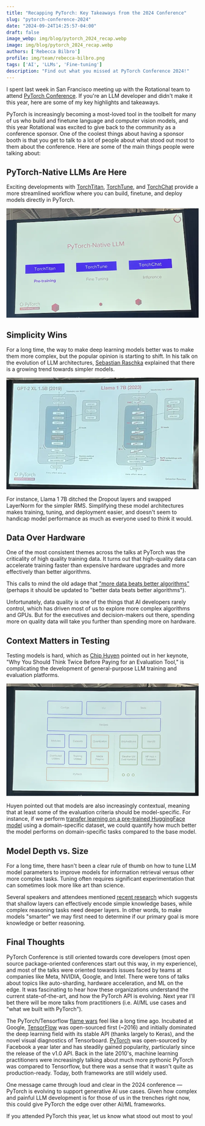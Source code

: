 ```yaml
---
title: "Recapping PyTorch: Key Takeaways from the 2024 Conference"
slug: "pytorch-conference-2024"
date: "2024-09-24T14:25:57-04:00"
draft: false
image_webp: img/blog/pytorch_2024_recap.webp
image: img/blog/pytorch_2024_recap.webp
authors: ['Rebecca Bilbro']
profile: img/team/rebecca-bilbro.png
tags: ['AI', 'LLMs', 'Fine-tuning']
description: "Find out what you missed at PyTorch Conference 2024!"
---
```


I spent last week in San Francisco meeting up with the Rotational team to attend [PyTorch Conference](https://events.linuxfoundation.org/pytorch-conference/). If you're an LLM developer and didn't make it this year, here are some of my key highlights and takeaways.

<!--more-->

PyTorch is increasingly becoming a most-loved tool in the toolbelt for many of us who build and finetune language and computer vision models, and this year Rotational was excited to give back to the community as a conference sponsor. One of the coolest things about having a sponsor booth is that you get to talk to a lot of people about what stood out most to them about the conference.  Here are some of the main things people were talking about:

## PyTorch-Native LLMs Are Here

Exciting developments with [TorchTitan](https://github.com/pytorch/torchtitan), [TorchTune](https://github.com/pytorch/torchtune), and [TorchChat](https://github.com/pytorch/torchchat) provide a more streamlined workflow where you can build, finetune, and deploy models directly in PyTorch.

![Towards a PyTorch-Native Workflow](img/blog/pytorch-native-workflow.webp)


## Simplicity Wins

For a long time, the way to make deep learning models better was to make them more complex, but the popular opinion is starting to shift. In his talk on the evolution of LLM architectures, [Sebastian Raschka](https://pytorch2024.sched.com/event/1iw0K/keynote-navigating-the-architectural-timeline-of-llms-sebastian-raschka-staff-research-engineer-lightning-ai?iframe=no&w=100%&sidebar=yes&bg=no) explained that there is a growing trend towards simpler models.

![The Evolution of LLMs: Towards Simplicity](img/blog/llm-architecture-evolution.webp)

For instance, Llama 1 7B ditched the Dropout layers and swapped LayerNorm for the simpler RMS. Simplifying these model architectures makes training, tuning, and deployment easier, and doesn't seem to handicap model performance as much as everyone used to think it would.

## Data Over Hardware

One of the most consistent themes across the talks at PyTorch was the criticality of high quality training data. It turns out that high-quality data can accelerate training faster than expensive hardware upgrades and more effectively than better algorithms.

This calls to mind the old adage that ["more data beats better algorithms"](https://anand.typepad.com/datawocky/2008/03/more-data-usual.html) (perhaps it should be updated to "better data beats better algorithms").

Unfortunately, data quality is one of the things that AI developers rarely control, which has driven most of us to explore more complex algorithms and GPUs. But for the executives and decision-makers out there, spending more on quality data will take you further than spending more on hardware.

## Context Matters in Testing

Testing models is hard, which as [Chip Huyen](https://huyenchip.com/) pointed out in her keynote, "Why You Should Think Twice Before Paying for an Evaluation Tool," is complicating the development of general-purpose LLM training and evaluation platforms.

![Testing LLMs is hard](img/blog/evaluation.webp)

Huyen pointed out that models are also increasingly contextual, meaning that at least some of the evaluation criteria should be model-specific. For instance, if we perform [transfer learning on a pre-trained HuggingFace model](https://youtu.be/NdNh9OIj33Y?si=FluA9OLH-iGcHm86) using a domain-specific dataset, we could quantify how much better the model performs on domain-specific tasks compared to the base model.

## Model Depth vs. Size

For a long time, there hasn't been a clear rule of thumb on how to tune LLM model parameters to improve models for information retrieval versus other more complex tasks. Tuning often requires significant experimentation that can sometimes look more like art than science.

Several speakers and attendees mentioned [recent research](https://arxiv.org/pdf/2404.07066) which suggests that shallow layers can effectively encode simple knowledge bases, while complex reasoning tasks need deeper layers. In other words, to make models "smarter" we may first need to determine if our primary goal is more knowledge or better reasoning.

## Final Thoughts

PyTorch Conference is still oriented towards core developers (most open source package-oriented conferences start out this way, in my experience), and most of the talks were oriented towards issues faced by teams at companies like Meta, NVIDIA, Google, and Intel. There were tons of talks about topics like auto-sharding, hardware acceleration, and ML on the edge. It was fascinating to hear how these organizations understand the current state-of-the-art, and how the PyTorch API is evolving. Next year I'll bet there will be more talks from practitioners (i.e. AI/ML use cases and "what we built with PyTorch").

The PyTorch/Tensorflow [flame wars](https://x.com/fchollet/status/1348664247388049416) feel like a long time ago. Incubated at Google, [TensorFlow](https://www.tensorflow.org/) was open-sourced first (~2016) and initially dominated the deep learning field with its stable API (thanks largely to Keras), and the novel visual diagnostics of Tensorboard. [PyTorch](https://github.com/pytorch/pytorch) was open-sourced by Facebook a year later and has steadily gained popularity, particularly since the release of the v1.0 API. Back in the late 2010's, machine learning practitioners were increasingly talking about much more pythonic PyTorch was compared to Tensorflow, but there was a sense that it wasn't quite as production-ready. Today, both frameworks are still widely used.

One message came through loud and clear in the 2024 conference &mdash; PyTorch is evolving to support generative AI use cases. Given how complex and painful LLM development is for those of us in the trenches right now, this could give PyTorch the edge over other AI/ML frameworks.

If you attended PyTorch this year, let us know what stood out most to you!